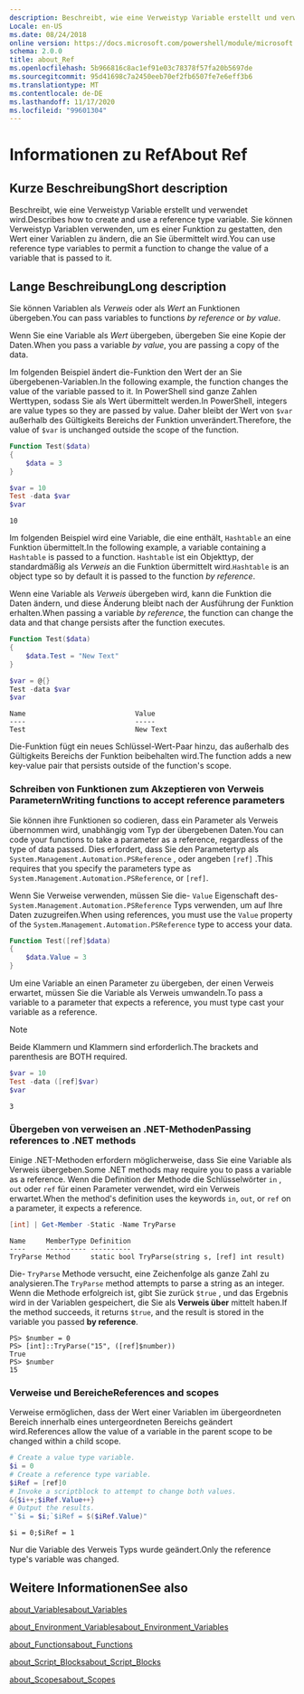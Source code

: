 ```yaml
---
description: Beschreibt, wie eine Verweistyp Variable erstellt und verwendet wird. Sie können Verweistyp Variablen verwenden, um es einer Funktion zu gestatten, den Wert einer Variablen zu ändern, die an Sie übermittelt wird.
Locale: en-US
ms.date: 08/24/2018
online version: https://docs.microsoft.com/powershell/module/microsoft.powershell.core/about/about_ref?view=powershell-7.2&WT.mc_id=ps-gethelp
schema: 2.0.0
title: about_Ref
ms.openlocfilehash: 5b966816c8ac1ef91e03c78378f57fa20b5697de
ms.sourcegitcommit: 95d41698c7a2450eeb70ef2fb6507fe7e6eff3b6
ms.translationtype: MT
ms.contentlocale: de-DE
ms.lasthandoff: 11/17/2020
ms.locfileid: "99601304"
---
```

# <a name="about-ref"></a><span data-ttu-id="89111-104">Informationen zu Ref</span><span class="sxs-lookup"><span data-stu-id="89111-104">About Ref</span></span>

## <a name="short-description"></a><span data-ttu-id="89111-105">Kurze Beschreibung</span><span class="sxs-lookup"><span data-stu-id="89111-105">Short description</span></span>
<span data-ttu-id="89111-106">Beschreibt, wie eine Verweistyp Variable erstellt und verwendet wird.</span><span class="sxs-lookup"><span data-stu-id="89111-106">Describes how to create and use a reference type variable.</span></span> <span data-ttu-id="89111-107">Sie können Verweistyp Variablen verwenden, um es einer Funktion zu gestatten, den Wert einer Variablen zu ändern, die an Sie übermittelt wird.</span><span class="sxs-lookup"><span data-stu-id="89111-107">You can use reference type variables to permit a function to change the value of a variable that is passed to it.</span></span>

## <a name="long-description"></a><span data-ttu-id="89111-108">Lange Beschreibung</span><span class="sxs-lookup"><span data-stu-id="89111-108">Long description</span></span>

<span data-ttu-id="89111-109">Sie können Variablen als *Verweis* oder als *Wert* an Funktionen übergeben.</span><span class="sxs-lookup"><span data-stu-id="89111-109">You can pass variables to functions *by reference* or *by value*.</span></span>

<span data-ttu-id="89111-110">Wenn Sie eine Variable als *Wert* übergeben, übergeben Sie eine Kopie der Daten.</span><span class="sxs-lookup"><span data-stu-id="89111-110">When you pass a variable *by value*, you are passing a copy of the data.</span></span>

<span data-ttu-id="89111-111">Im folgenden Beispiel ändert die-Funktion den Wert der an Sie übergebenen-Variablen.</span><span class="sxs-lookup"><span data-stu-id="89111-111">In the following example, the function changes the value of the variable passed to it.</span></span> <span data-ttu-id="89111-112">In PowerShell sind ganze Zahlen Werttypen, sodass Sie als Wert übermittelt werden.</span><span class="sxs-lookup"><span data-stu-id="89111-112">In PowerShell, integers are value types so they are passed by value.</span></span>
<span data-ttu-id="89111-113">Daher bleibt der Wert von `$var` außerhalb des Gültigkeits Bereichs der Funktion unverändert.</span><span class="sxs-lookup"><span data-stu-id="89111-113">Therefore, the value of `$var` is unchanged outside the scope of the function.</span></span>

```powershell
Function Test($data)
{
    $data = 3
}

$var = 10
Test -data $var
$var
```

```output
10
```

<span data-ttu-id="89111-114">Im folgenden Beispiel wird eine Variable, die eine enthält, `Hashtable` an eine Funktion übermittelt.</span><span class="sxs-lookup"><span data-stu-id="89111-114">In the following example, a variable containing a `Hashtable` is passed to a function.</span></span> <span data-ttu-id="89111-115">`Hashtable` ist ein Objekttyp, der standardmäßig als *Verweis* an die Funktion übermittelt wird.</span><span class="sxs-lookup"><span data-stu-id="89111-115">`Hashtable` is an object type so by default it is passed to the function *by reference*.</span></span>

<span data-ttu-id="89111-116">Wenn eine Variable als *Verweis* übergeben wird, kann die Funktion die Daten ändern, und diese Änderung bleibt nach der Ausführung der Funktion erhalten.</span><span class="sxs-lookup"><span data-stu-id="89111-116">When passing a variable *by reference*, the function can change the data and that change persists after the function executes.</span></span>

```powershell
Function Test($data)
{
    $data.Test = "New Text"
}

$var = @{}
Test -data $var
$var
```

```output
Name                           Value
----                           -----
Test                           New Text
```

<span data-ttu-id="89111-117">Die-Funktion fügt ein neues Schlüssel-Wert-Paar hinzu, das außerhalb des Gültigkeits Bereichs der Funktion beibehalten wird.</span><span class="sxs-lookup"><span data-stu-id="89111-117">The function adds a new key-value pair that persists outside of the function's scope.</span></span>

### <a name="writing-functions-to-accept-reference-parameters"></a><span data-ttu-id="89111-118">Schreiben von Funktionen zum Akzeptieren von Verweis Parametern</span><span class="sxs-lookup"><span data-stu-id="89111-118">Writing functions to accept reference parameters</span></span>

<span data-ttu-id="89111-119">Sie können ihre Funktionen so codieren, dass ein Parameter als Verweis übernommen wird, unabhängig vom Typ der übergebenen Daten.</span><span class="sxs-lookup"><span data-stu-id="89111-119">You can code your functions to take a parameter as a reference, regardless of the type of data passed.</span></span> <span data-ttu-id="89111-120">Dies erfordert, dass Sie den Parametertyp als `System.Management.Automation.PSReference` , oder angeben `[ref]` .</span><span class="sxs-lookup"><span data-stu-id="89111-120">This requires that you specify the parameters type as `System.Management.Automation.PSReference`, or `[ref]`.</span></span>

<span data-ttu-id="89111-121">Wenn Sie Verweise verwenden, müssen Sie die- `Value` Eigenschaft des- `System.Management.Automation.PSReference` Typs verwenden, um auf Ihre Daten zuzugreifen.</span><span class="sxs-lookup"><span data-stu-id="89111-121">When using references, you must use the `Value` property of the `System.Management.Automation.PSReference` type to access your data.</span></span>

```powershell
Function Test([ref]$data)
{
    $data.Value = 3
}
```

<span data-ttu-id="89111-122">Um eine Variable an einen Parameter zu übergeben, der einen Verweis erwartet, müssen Sie die Variable als Verweis umwandeln.</span><span class="sxs-lookup"><span data-stu-id="89111-122">To pass a variable to a parameter that expects a reference, you must type cast your variable as a reference.</span></span>

> [!NOTE]
> <span data-ttu-id="89111-123">Beide Klammern und Klammern sind erforderlich.</span><span class="sxs-lookup"><span data-stu-id="89111-123">The brackets and parenthesis are BOTH required.</span></span>

```powershell
$var = 10
Test -data ([ref]$var)
$var
```

```output
3
```

### <a name="passing-references-to-net-methods"></a><span data-ttu-id="89111-124">Übergeben von verweisen an .NET-Methoden</span><span class="sxs-lookup"><span data-stu-id="89111-124">Passing references to .NET methods</span></span>

<span data-ttu-id="89111-125">Einige .NET-Methoden erfordern möglicherweise, dass Sie eine Variable als Verweis übergeben.</span><span class="sxs-lookup"><span data-stu-id="89111-125">Some .NET methods may require you to pass a variable as a reference.</span></span> <span data-ttu-id="89111-126">Wenn die Definition der Methode die Schlüsselwörter `in` , `out` oder `ref` für einen Parameter verwendet, wird ein Verweis erwartet.</span><span class="sxs-lookup"><span data-stu-id="89111-126">When the method's definition uses the keywords `in`, `out`, or `ref` on a parameter, it expects a reference.</span></span>

```powershell
[int] | Get-Member -Static -Name TryParse
```

```output
Name     MemberType Definition
----     ---------- ----------
TryParse Method     static bool TryParse(string s, [ref] int result)
```

<span data-ttu-id="89111-127">Die- `TryParse` Methode versucht, eine Zeichenfolge als ganze Zahl zu analysieren.</span><span class="sxs-lookup"><span data-stu-id="89111-127">The `TryParse` method attempts to parse a string as an integer.</span></span> <span data-ttu-id="89111-128">Wenn die Methode erfolgreich ist, gibt Sie zurück `$true` , und das Ergebnis wird in der Variablen gespeichert, die Sie als **Verweis über** mittelt haben.</span><span class="sxs-lookup"><span data-stu-id="89111-128">If the method succeeds, it returns `$true`, and the result is stored in the variable you passed **by reference**.</span></span>

```
PS> $number = 0
PS> [int]::TryParse("15", ([ref]$number))
True
PS> $number
15
```

### <a name="references-and-scopes"></a><span data-ttu-id="89111-129">Verweise und Bereiche</span><span class="sxs-lookup"><span data-stu-id="89111-129">References and scopes</span></span>

<span data-ttu-id="89111-130">Verweise ermöglichen, dass der Wert einer Variablen im übergeordneten Bereich innerhalb eines untergeordneten Bereichs geändert wird.</span><span class="sxs-lookup"><span data-stu-id="89111-130">References allow the value of a variable in the parent scope to be changed within a child scope.</span></span>

```powershell
# Create a value type variable.
$i = 0
# Create a reference type variable.
$iRef = [ref]0
# Invoke a scriptblock to attempt to change both values.
&{$i++;$iRef.Value++}
# Output the results.
"`$i = $i;`$iRef = $($iRef.Value)"
```

```output
$i = 0;$iRef = 1
```

<span data-ttu-id="89111-131">Nur die Variable des Verweis Typs wurde geändert.</span><span class="sxs-lookup"><span data-stu-id="89111-131">Only the reference type's variable was changed.</span></span>

## <a name="see-also"></a><span data-ttu-id="89111-132">Weitere Informationen</span><span class="sxs-lookup"><span data-stu-id="89111-132">See also</span></span>

[<span data-ttu-id="89111-133">about_Variables</span><span class="sxs-lookup"><span data-stu-id="89111-133">about_Variables</span></span>](about_Variables.md)

[<span data-ttu-id="89111-134">about_Environment_Variables</span><span class="sxs-lookup"><span data-stu-id="89111-134">about_Environment_Variables</span></span>](about_Environment_Variables.md)

[<span data-ttu-id="89111-135">about_Functions</span><span class="sxs-lookup"><span data-stu-id="89111-135">about_Functions</span></span>](about_Functions.md)

[<span data-ttu-id="89111-136">about_Script_Blocks</span><span class="sxs-lookup"><span data-stu-id="89111-136">about_Script_Blocks</span></span>](about_Script_Blocks.md)

[<span data-ttu-id="89111-137">about_Scopes</span><span class="sxs-lookup"><span data-stu-id="89111-137">about_Scopes</span></span>](about_scopes.md)

